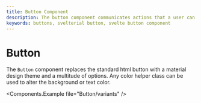 ```yaml
---
title: Button Component
description: The button component communicates actions that a user can take and are typically placed in dialogs, forms, cards and toolbars.
keywords: buttons, svelterial button, svelte button component
---
```


# Button

The `Button` component replaces the standard html button with a material design theme and a multitude of options. Any color helper class can be used to alter the background or text color.

<Components.Example file="Button/variants" />
